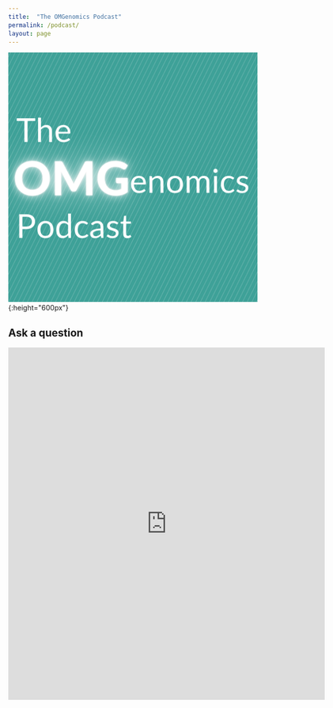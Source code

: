 ```yaml
---
title:  "The OMGenomics Podcast"
permalink: /podcast/
layout: page
---
```


![Podcast artwork](/assets/podcast.png){:height="600px"}

## Ask a question

<iframe src="https://docs.google.com/forms/d/e/1FAIpQLSc9jBc1FGrossJGVUqLdVS2JTAiD-hOprZcW_y3mlNxXGtY2A/viewform?embedded=true" width="640" height="712" frameborder="0" marginheight="0" marginwidth="0">Loading…</iframe>


